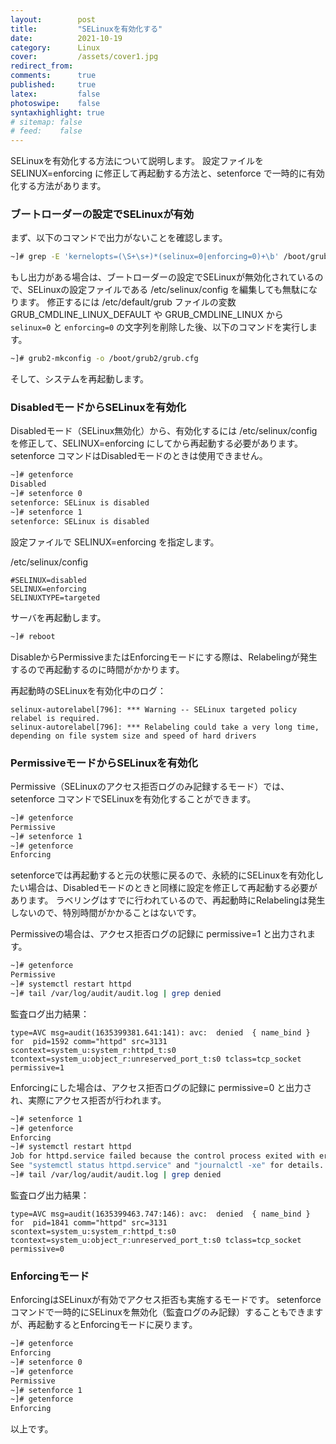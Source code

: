 ```yaml
---
layout:        post
title:         "SELinuxを有効化する"
date:          2021-10-19
category:      Linux
cover:         /assets/cover1.jpg
redirect_from:
comments:      true
published:     true
latex:         false
photoswipe:    false
syntaxhighlight: true
# sitemap: false
# feed:    false
---
```


SELinuxを有効化する方法について説明します。
設定ファイルを SELINUX=enforcing に修正して再起動する方法と、setenforce で一時的に有効化する方法があります。

### ブートローダーの設定でSELinuxが有効
まず、以下のコマンドで出力がないことを確認します。
```bash
~]# grep -E 'kernelopts=(\S+\s+)*(selinux=0|enforcing=0)+\b' /boot/grub2/grubenv
```
もし出力がある場合は、ブートローダーの設定でSELinuxが無効化されているので、SELinuxの設定ファイルである /etc/selinux/config を編集しても無駄になります。
修正するには /etc/default/grub ファイルの変数 GRUB_CMDLINE_LINUX_DEFAULT や GRUB_CMDLINE_LINUX から `selinux=0` と `enforcing=0` の文字列を削除した後、以下のコマンドを実行します。
```bash
~]# grub2-mkconfig -o /boot/grub2/grub.cfg
```
そして、システムを再起動します。

### DisabledモードからSELinuxを有効化
Disabledモード（SELinux無効化）から、有効化するには /etc/selinux/config を修正して、SELINUX=enforcing にしてから再起動する必要があります。
setenforce コマンドはDisabledモードのときは使用できません。
```bash
~]# getenforce
Disabled
~]# setenforce 0
setenforce: SELinux is disabled
~]# setenforce 1
setenforce: SELinux is disabled
```
設定ファイルで SELINUX=enforcing を指定します。

/etc/selinux/config
```
#SELINUX=disabled
SELINUX=enforcing
SELINUXTYPE=targeted
```
サーバを再起動します。
```bash
~]# reboot
```
DisableからPermissiveまたはEnforcingモードにする際は、Relabelingが発生するので再起動するのに時間がかかります。

再起動時のSELinuxを有効化中のログ：
```
selinux-autorelabel[796]: *** Warning -- SELinux targeted policy relabel is required.
selinux-autorelabel[796]: *** Relabeling could take a very long time, depending on file system size and speed of hard drivers
```

### PermissiveモードからSELinuxを有効化
Permissive（SELinuxのアクセス拒否ログのみ記録するモード）では、setenforce コマンドでSELinuxを有効化することができます。
```bash
~]# getenforce
Permissive
~]# setenforce 1
~]# getenforce
Enforcing
```
setenforceでは再起動すると元の状態に戻るので、永続的にSELinuxを有効化したい場合は、Disabledモードのときと同様に設定を修正して再起動する必要があります。
ラベリングはすでに行われているので、再起動時にRelabelingは発生しないので、特別時間がかかることはないです。

Permissiveの場合は、アクセス拒否ログの記録に permissive=1 と出力されます。
```bash
~]# getenforce
Permissive
~]# systemctl restart httpd
~]# tail /var/log/audit/audit.log | grep denied
```
監査ログ出力結果：
```
type=AVC msg=audit(1635399381.641:141): avc:  denied  { name_bind } for  pid=1592 comm="httpd" src=3131 scontext=system_u:system_r:httpd_t:s0 tcontext=system_u:object_r:unreserved_port_t:s0 tclass=tcp_socket permissive=1
```

Enforcingにした場合は、アクセス拒否ログの記録に permissive=0 と出力され、実際にアクセス拒否が行われます。
```bash
~]# setenforce 1
~]# getenforce
Enforcing
~]# systemctl restart httpd
Job for httpd.service failed because the control process exited with error code.
See "systemctl status httpd.service" and "journalctl -xe" for details.
~]# tail /var/log/audit/audit.log | grep denied
```
監査ログ出力結果：
```
type=AVC msg=audit(1635399463.747:146): avc:  denied  { name_bind } for  pid=1841 comm="httpd" src=3131 scontext=system_u:system_r:httpd_t:s0 tcontext=system_u:object_r:unreserved_port_t:s0 tclass=tcp_socket permissive=0
```

### Enforcingモード
EnforcingはSELinuxが有効でアクセス拒否も実施するモードです。
setenforce コマンドで一時的にSELinuxを無効化（監査ログのみ記録）することもできますが、再起動するとEnforcingモードに戻ります。

```bash
~]# getenforce
Enforcing
~]# setenforce 0
~]# getenforce
Permissive
~]# setenforce 1
~]# getenforce
Enforcing
```

以上です。
